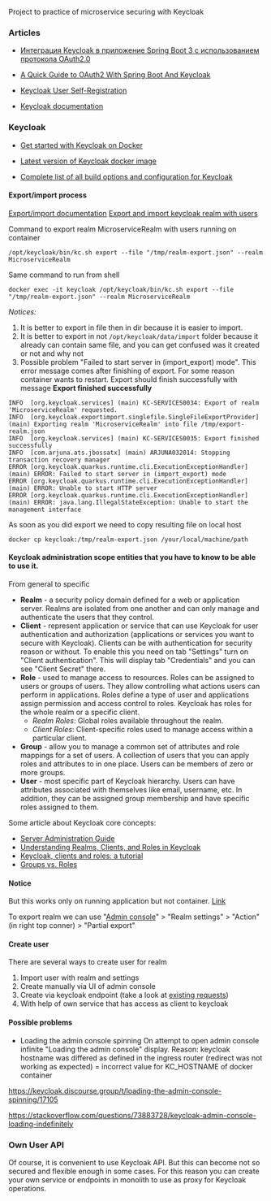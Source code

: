 Project to practice of microservice securing with Keycloak


### Articles

* [Интеграция Keycloak в приложение Spring Boot 3 с использованием протокола OAuth2.0](https://habr.com/ru/companies/axenix/articles/780422/)

* [A Quick Guide to OAuth2 With Spring Boot And Keycloak](https://www.baeldung.com/spring-boot-keycloak)

* [Keycloak User Self-Registration](https://www.baeldung.com/keycloak-user-registration)

* [Keycloak documentation](https://wjw465150.gitbooks.io/keycloak-documentation/content/index.html)


### Keycloak

* [Get started with Keycloak on Docker](https://www.keycloak.org/getting-started/getting-started-docker)

* [Latest version of Keycloak docker image](https://quay.io/keycloak/keycloak)

* [Complete list of all build options and configuration for Keycloak](https://www.keycloak.org/server/all-config)

#### Export/import process 

[Export/import documentation](https://www.keycloak.org/server/importExport)
[Export and import keycloak realm with users](https://simonscholz.dev/tutorials/keycloak-realm-export-import)

Command to export realm MicroserviceRealm with users running on container
```shell
/opt/keycloak/bin/kc.sh export --file "/tmp/realm-export.json" --realm MicroserviceRealm
```

Same command to run from shell
```shell
docker exec -it keycloak /opt/keycloak/bin/kc.sh export --file "/tmp/realm-export.json" --realm MicroserviceRealm
```

_Notices:_ 

1. It is better to export in file then in dir because it is easier to import.
2. It is better to export in not `/opt/keycloak/data/import` folder because it already can contain same file, and you can get confused was it created or not and why not 
3. Possible problem "Failed to start server in (import_export) mode". This error message comes after finishing of export. For some reason container wants to restart. Export should finish successfully with message **Export finished successfully**

```idea log
INFO  [org.keycloak.services] (main) KC-SERVICES0034: Export of realm 'MicroserviceRealm' requested.
INFO  [org.keycloak.exportimport.singlefile.SingleFileExportProvider] (main) Exporting realm 'MicroserviceRealm' into file /tmp/export-realm.json
INFO  [org.keycloak.services] (main) KC-SERVICES0035: Export finished successfully
INFO  [com.arjuna.ats.jbossatx] (main) ARJUNA032014: Stopping transaction recovery manager
ERROR [org.keycloak.quarkus.runtime.cli.ExecutionExceptionHandler] (main) ERROR: Failed to start server in (import_export) mode
ERROR [org.keycloak.quarkus.runtime.cli.ExecutionExceptionHandler] (main) ERROR: Unable to start HTTP server
ERROR [org.keycloak.quarkus.runtime.cli.ExecutionExceptionHandler] (main) ERROR: java.lang.IllegalStateException: Unable to start the management interface
```

As soon as you did export we need to copy resulting file on local host
```shell
docker cp keycloak:/tmp/realm-export.json /your/local/machine/path
```

#### Keycloak administration scope entities that you have to know to be able to use it.

From general to specific

* **Realm** - a security policy domain defined for a web or application server. Realms are isolated from one another and can only manage and authenticate the users that they control. 
* **Client** - represent application or service that can use Keycloak for user authentication and authorization (applications or services you want to secure with Keycloak). Clients can be with authentication for security reason or without. To enable this you need on tab "Settings" turn on "Client authentication". This will display tab "Credentials" and you can see "Client Secret" there. 
* **Role** - used to manage access to resources. Roles can be assigned to users or groups of users. They allow controlling what actions users can perform in applications. Roles define a type of user and applications assign permission and access control to roles. Keycloak has roles for the whole realm or a specific client.
  * _Realm Roles_: Global roles available throughout the realm.
  * _Client Roles_: Client-specific roles used to manage access within a particular client. 
* **Group** - allow you to manage a common set of attributes and role mappings for a set of users. A collection of users that you can apply roles and attributes to in one place. Users can be members of zero or more groups.
* **User** - most specific part of Keycloak hierarchy. Users can have attributes associated with themselves like email, username, etc. In addition, they can be assigned group membership and have specific roles assigned to them. 

Some article about Keycloak core concepts:

* [Server Administration Guide](https://www.keycloak.org/docs/latest/server_admin/)
* [Understanding Realms, Clients, and Roles in Keycloak](https://mi-do.medium.com/understanding-realms-clients-and-roles-in-keycloak-c88a6e57d74f)
* [Keycloak, clients and roles: a tutorial](https://tomas-pinto.medium.com/keycloak-clients-and-roles-a-tutorial-b334147f1dbd)
* [Groups vs. Roles](https://wjw465150.gitbooks.io/keycloak-documentation/content/server_admin/topics/groups/groups-vs-roles.html)


#### Notice

But this works only on running application but not container. [Link](https://github.com/keycloak/keycloak/issues/20442)

To export realm we can use "[Admin console](http://localhost:8070/admin/master/console/)" > "Realm settings" > "Action" (in right top conner) > "Partial export"

#### Create user

There are several ways to create user for realm
1. Import user with realm and settings
2. Create manually via UI of admin console
3. Create via keycloak endpoint (take a look at [existing requests](./scratches/steps.http))
4. With help of own service that has access as client to keycloak 

#### Possible problems

* Loading the admin console spinning
  On attempt to open admin console infinite "Loading the admin console" display. 
  Reason: keycloak hostname was differed as defined in the ingress router (redirect was not working as expected) = incorrect value for KC_HOSTNAME of docker container

https://keycloak.discourse.group/t/loading-the-admin-console-spinning/17105

https://stackoverflow.com/questions/73883728/keycloak-admin-console-loading-indefinitely

### Own User API
Of course, it is convenient to use Keycloak API. But this can become not so secured and flexible enough in some cases. For this reason you can create your own service or endpoints in monolith to use as proxy for Keycloak operations.